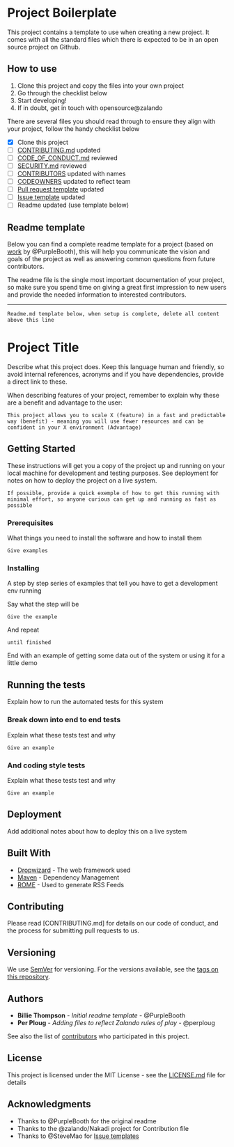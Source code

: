 # Project Boilerplate

This project contains a template to use when creating a new project. It comes with all the standard files which there is expected to be in an open source project on Github. 

## How to use

1. Clone this project and copy the files into your own project
2. Go through the checklist below
3. Start developing!
4. If in doubt, get in touch with opensource@zalando

There are several files you should read through to ensure they align with your project, follow the handy checklist below

- [x] Clone this project
- [ ] [CONTRIBUTING.md](CONTRIBUTING.md) updated
- [ ] [CODE_OF_CONDUCT.md](CODE_OF_CONDUCT.md) reviewed
- [ ] [SECURITY.md](SECURITY.md) reviewed
- [ ] [CONTRIBUTORS](CONTRIBUTORS.md) updated with names
- [ ] [CODEOWNERS](.github/CODEOWNERS) updated to reflect team
- [ ] [Pull request template](.github/PULL_REQUEST_TEMPLATE.md) updated
- [ ] [Issue template](.github/ISSUE_TEMPLATE.md) updated
- [ ] Readme updated (use template below) 

## Readme template

Below you can find a complete readme template for a project (based on [work](https://gist.github.com/PurpleBooth/109311bb0361f32d87a2) by @PurpleBooth), this will help you communicate the vision and goals of the project as well as answering common questions from future contributors.

The readme file is the single most important documentation of your project, so make sure you spend time on giving a great first impression to new users and provide the needed information to interested contributors.


---- 

```
Readme.md template below, when setup is complete, delete all content above this line
```


# Project Title

Describe what this project does. Keep this language human and friendly, so avoid internal references, acronyms and if you 
have dependencies, provide a direct link to these. 

When describing features of your project, remember to explain why these are a benefit and advantage to the user:
```
This project allows you to scale X (feature) in a fast and predictable way (benefit) - meaning you will use fewer resources and can be confident in your X environment (Advantage)
```

## Getting Started

These instructions will get you a copy of the project up and running on your local machine for development and testing purposes. See deployment for notes on how to deploy the project on a live system.

```
If possible, provide a quick exemple of how to get this running with minimal effort, so anyone curious can get up and running as fast as possible 
```

### Prerequisites

What things you need to install the software and how to install them

```
Give examples
```

### Installing

A step by step series of examples that tell you have to get a development env running

Say what the step will be

```
Give the example
```

And repeat

```
until finished
```

End with an example of getting some data out of the system or using it for a little demo

## Running the tests

Explain how to run the automated tests for this system

### Break down into end to end tests

Explain what these tests test and why

```
Give an example
```

### And coding style tests

Explain what these tests test and why

```
Give an example
```

## Deployment

Add additional notes about how to deploy this on a live system

## Built With

* [Dropwizard](http://www.dropwizard.io/1.0.2/docs/) - The web framework used
* [Maven](https://maven.apache.org/) - Dependency Management
* [ROME](https://rometools.github.io/rome/) - Used to generate RSS Feeds

## Contributing

Please read [CONTRIBUTING.md] for details on our code of conduct, and the process for submitting pull requests to us.

## Versioning

We use [SemVer](http://semver.org/) for versioning. For the versions available, see the [tags on this repository](https://github.com/your/project/tags). 

## Authors

* **Billie Thompson** - *Initial readme template* - @PurpleBooth
* **Per Ploug** - *Adding files to reflect Zalando rules of play* - @perploug

See also the list of [contributors](CONTRIBUTORS) who participated in this project.

## License

This project is licensed under the MIT License - see the [LICENSE.md](LICENSE.md) file for details

## Acknowledgments

* Thanks to @PurpleBooth for the original readme
* Thanks to the @zalando/Nakadi project for Contribution file
* Thanks to @SteveMao for [Issue templates](https://github.com/stevemao/github-issue-templates)

